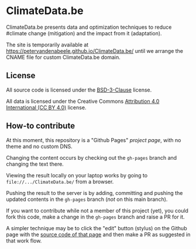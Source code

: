 # ClimateData.be
ClimateData.be presents data and optimization techniques to reduce #climate change
(mitigation) and the impact from it (adaptation).

The site is temporarily available at <a href="https://petervandenabeele.github.io/ClimateData.be/">
https://petervandenabeele.github.io/ClimateData.be/</a> until we arrange the
CNAME file for custom ClimateData.be domain.

## License
All source code is licensed under the <a href="https://opensource.org/licenses/BSD-3-Clause">BSD-3-Clause</a> license.

All data is licensed under the Creative Commons <a href="https://creativecommons.org/licenses/by/4.0/">Attribution 4.0 International (CC BY 4.0)</a> license.

## How-to contribute
At this moment, this repository is a "Github Pages" _project page_, with no
theme and no custom DNS.

Changing the content occurs by checking out the `gh-pages` branch and changing the
text there.

Viewing the result locally on your laptop works by going to
`file://.../ClimateData.be/` from a browser.

Pushing the result to the server is by adding, committing and pushing the updated
contents in the `gh-pages` branch (_not_ on this main branch).

If you want to contribute while not a member of this project (yet), you could fork
this code, make a change in the `gh-pages` branch and raise a PR for it.

A simpler technique may be to click the "edit" button (stylus) on
the Github page with the <a href="https://github.com/petervandenabeele/ClimateData.be/blob/gh-pages/index.html">
source code of that page</a> and then make a PR as suggested in that work flow.
